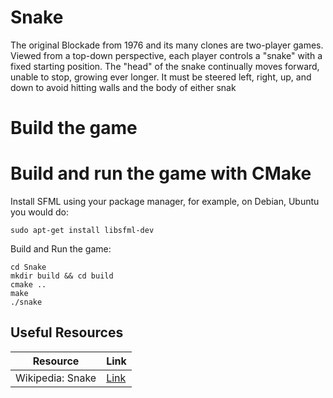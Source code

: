 # Snake
The original Blockade from 1976 and its many clones are two-player games. Viewed from a top-down perspective, each player controls a "snake" with a fixed starting position. The "head" of the snake continually moves forward, unable to stop, growing ever longer. It must be steered left, right, up, and down to avoid hitting walls and the body of either snak

# Build the game

# Build and run the game with CMake ###

Install SFML using your package manager, for example, on Debian, Ubuntu you would do:
``` shell
sudo apt-get install libsfml-dev
```

Build and Run the game:

``` shell
cd Snake
mkdir build && cd build
cmake ..
make
./snake
```


## Useful Resources ##

| Resource                                                    | Link                                                              |
|-------------------------------------------------------------|-------------------------------------------------------------------|
| Wikipedia: Snake                                            | [Link](https://en.wikipedia.org/wiki/Snake_(video_game_genre))    |
